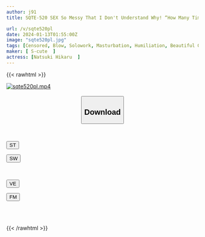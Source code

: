 ```yaml
---
author: j91
title: SQTE-520 SEX So Messy That I Don't Understand Why! “How Many Times Have I Been There?” Hikaru Natsuki

url: /v/sqte520pl
date: 2024-01-13T01:55:00Z
image: "sqte520pl.jpg"
tags: [Censored, Blow, Solowork, Masturbation, Humiliation, Beautiful Girl, Squirting	]
maker: [ S-cute  ]
actress: [Natsuki Hikaru  ]
---
```



{{< rawhtml >}}

<div class="video" data-videoid="3B7KaYPwGyIdV79">
    <a href="javascript:;">
        <img src="/v/sqte520pl/sqte520pl.jpg" width="WIDTH" height="HEIGHT" alt="sqte520pl.mp4" loading="lazy">
    </a>
</div>

<script type="text/javascript" src="https://j91.asia/asset/on-demand-st.js"></script>

<br>
  <link rel="stylesheet" href="https://j91.asia/asset/bs5.css">
  
  <center>
  <button class="btn btn-primary" type="button" data-bs-toggle="collapse" data-bs-target=".multi-collapse" aria-expanded="false" aria-controls="multiCollapseExample1 multiCollapseExample2"><h2>Download</h2></button></center>
</p>
<div class="row">
  <div class="col">
    <div class="collapse multi-collapse" id="multiCollapseExample1">
      <div class="card card-body">
	      	      <br>
<div class="buttons">  
<p><a href="https://streamtape.to/v/3B7KaYPwGyIdV79" target="_blank"><button class="btn-hover color-3"><i class="fa fa-download"></i> ST</button></a></p>
<p><a href="https://flaswish.com/rb7t6zu77ljb" target="_blank"><button class="btn-hover color-2"><i class="fa fa-download"></i> SW</button></a></p></div>
    </div>
  </div>
</div>
  <div class="col">
    <div class="collapse multi-collapse" id="multiCollapseExample2">
      <div class="card card-body">
	      <br>
<div class="buttons">
<p><a href="https://veev.to/d/27jk3J3TXpUFDuIAKUPzdGXmnTf3OzKpgyighsz" target="_blank"><button class="btn-hover color-9"><i class="fa fa-download"></i> VE</button></a></p>
<p><a href="https://filemoon.sx/d/p6vtjzcfj7u6" target="_blank"><button class="btn-hover color-8"><i class="fa fa-download"></i> FM</button></a></p></div>
<br><br>
      </div>
    </div>
  </div>
</div>

{{< /rawhtml >}}